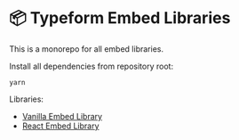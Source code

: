 # 📦 Typeform Embed Libraries

This is a monorepo for all embed libraries.

Install all dependencies from repository root:

```shell
yarn
```

Libraries:

- [Vanilla Embed Library](./packages/embed)
- [React Embed Library](./packages/embed-react)
